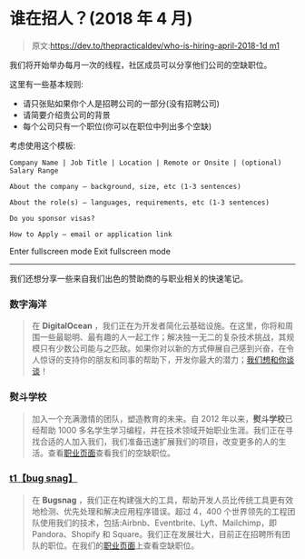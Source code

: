 # 谁在招人？(2018 年 4 月)

> 原文:[https://dev.to/thepracticaldev/who-is-hiring-april-2018-1d m1](https://dev.to/thepracticaldev/who-is-hiring-april-2018--1dm1)

我们将开始举办每月一次的线程，社区成员可以分享他们公司的空缺职位。

这里有一些基本规则:

*   请只张贴如果你个人是招聘公司的一部分(没有招聘公司)
*   请简要介绍贵公司的背景
*   每个公司只有一个职位(你可以在职位中列出多个空缺)

考虑使用这个模板:

```
Company Name | Job Title | Location | Remote or Onsite | (optional) Salary Range

About the company — background, size, etc (1-3 sentences)

About the role(s) — languages, requirements, etc (1-3 sentences)

Do you sponsor visas?

How to Apply — email or application link 
```

Enter fullscreen mode Exit fullscreen mode

* * *

我们还想分享一些来自我们出色的赞助商的与职业相关的快速笔记。

### 数字海洋

> 在 **DigitalOcean** ，我们正在为开发者简化云基础设施。在这里，你将和周围一些最聪明、最有趣的人一起工作；解决独一无二的复杂技术挑战，其规模只有少数公司能与之匹敌。如果你对以新的方式伸展自己感到兴奋，在令人惊讶的支持你的朋友和同事的帮助下，开发你最大的潜力；[我们想和你谈谈](https://www.digitalocean.com/company/careers/?utm_source=devto&utm_medium=display&utm_campaign=Devto_2018_Brand)！

### 熨斗学校

> 加入一个充满激情的团队，塑造教育的未来。自 2012 年以来，**熨斗学校**已经帮助 1000 多名学生学习编程，并在技术领域开始职业生涯。我们正在寻找合适的人加入我们，我们准备迅速扩展我们的项目，改变更多的人的生活。查看[职业页面](https://flatironschool.com/careers/)查看我们的空缺职位。

### [t1【bug snag】](#bugsnag)

> 在 **Bugsnag** ，我们正在构建强大的工具，帮助开发人员比传统工具更有效地检测、优先处理和解决应用程序错误。超过 4，400 个世界领先的工程团队使用我们的技术，包括:Airbnb、Eventbrite、Lyft、Mailchimp，即 Pandora、Shopify 和 Square。我们正在发展壮大，目前正在招聘所有团队的职位。在我们的[职业页面](https://www.bugsnag.com/jobs/?utm_source=dev.to&utm_medium=cpc&utm_content=hiring-post&utm_campaign=dev.to-2018-april)上查看空缺职位。